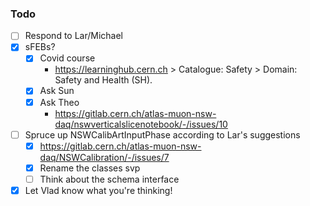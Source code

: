 ### Todo

- [ ] Respond to Lar/Michael
- [x] sFEBs?
   - [x] Covid course
      - https://learninghub.cern.ch > Catalogue: Safety > Domain: Safety and Health (SH).
   - [x] Ask Sun
   - [x] Ask Theo
      - https://gitlab.cern.ch/atlas-muon-nsw-daq/nswverticalslicenotebook/-/issues/10
- [ ] Spruce up NSWCalibArtInputPhase according to Lar's suggestions
   - [x] https://gitlab.cern.ch/atlas-muon-nsw-daq/NSWCalibration/-/issues/7
   - [x] Rename the classes svp
   - [ ] Think about the schema interface
- [x] Let Vlad know what you're thinking!
